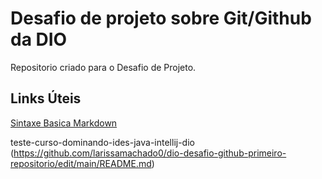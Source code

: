 # Desafio de projeto sobre Git/Github da DIO
Repositorio  criado para o Desafio de Projeto.

## Links Úteis 
[Sintaxe Basica Markdown](https://www.markdownguide.org/basic-syntax/)



teste-curso-dominando-ides-java-intellij-dio (https://github.com/larissamachado0/dio-desafio-github-primeiro-repositorio/edit/main/README.md)
